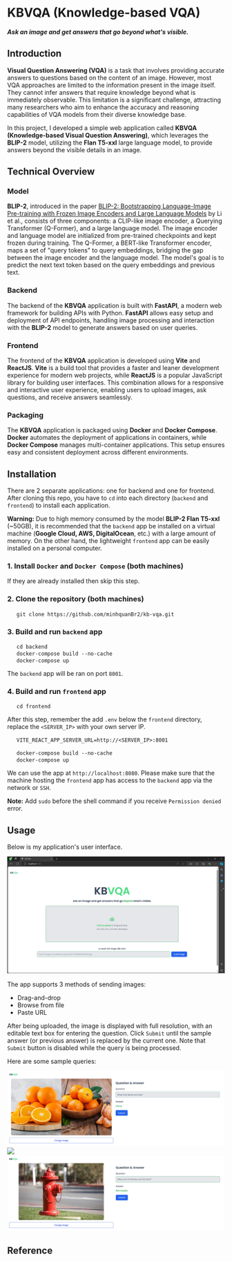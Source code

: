 # KBVQA (Knowledge-based VQA)

***Ask an image and get answers that go beyond what's visible.***

## Introduction

**Visual Question Answering (VQA)** is a task that involves providing accurate answers to questions based on the content of an image. However, most VQA approaches are limited to the information present in the image itself. They cannot infer answers that require knowledge beyond what is immediately observable. This limitation is a significant challenge, attracting many researchers who aim to enhance the accuracy and reasoning capabilities of VQA models from their diverse knowledge base.

In this project, I developed a simple web application called **KBVQA (Knowledge-based Visual Question Answering)**, which leverages the **BLIP-2** model, utilizing the **Flan T5-xxl** large language model, to provide answers beyond the visible details in an image.

## Technical Overview

### Model

**BLIP-2**, introduced in the paper [BLIP-2: Bootstrapping Language-Image Pre-training with Frozen Image Encoders and Large Language Models](https://arxiv.org/abs/2301.12597) by Li et al., consists of three components: a CLIP-like image encoder, a Querying Transformer (Q-Former), and a large language model. The image encoder and language model are initialized from pre-trained checkpoints and kept frozen during training. The Q-Former, a BERT-like Transformer encoder, maps a set of "query tokens" to query embeddings, bridging the gap between the image encoder and the language model. The model's goal is to predict the next text token based on the query embeddings and previous text.

### Backend

The backend of the **KBVQA** application is built with **FastAPI**, a modern web framework for building APIs with Python. **FastAPI** allows easy setup and deployment of API endpoints, handling image processing and interaction with the **BLIP-2** model to generate answers based on user queries.

### Frontend

The frontend of the **KBVQA** application is developed using **Vite** and **ReactJS**. **Vite** is a build tool that provides a faster and leaner development experience for modern web projects, while **ReactJS** is a popular JavaScript library for building user interfaces. This combination allows for a responsive and interactive user experience, enabling users to upload images, ask questions, and receive answers seamlessly.

### Packaging

The **KBVQA** application is packaged using **Docker** and **Docker Compose**. **Docker** automates the deployment of applications in containers, while **Docker Compose** manages multi-container applications. This setup ensures easy and consistent deployment across different environments.



## Installation

There are 2 separate applications: one for backend and one for frontend. After cloning this repo, you have to `cd` into each directory (`backend` and `frontend`) to install each application.

**Warning:** Due to high memory consumed by the model **BLIP-2 Flan T5-xxl** (~50GB), it is recommended that the `backend` app be installed on a virtual machine (**Google Cloud, AWS, DigitalOcean**, etc.) with a large amount of memory. On the other hand, the lightweight `frontend` app can be easily installed on a personal computer.

### **1. Install `Docker` and `Docker Compose` (both machines)**

If they are already installed then skip this step.

### **2. Clone the repository (both machines)**

```shell
   git clone https://github.com/minhquanBr2/kb-vqa.git
```

### **3. Build and run `backend` app**

```shell
   cd backend
   docker-compose build --no-cache
   docker-compose up
```
The `backend` app will be ran on port `8001`.


### **4. Build and run `frontend` app**

```shell
   cd frontend
```
After this step, remember the add `.env` below the `frontend` directory, replace the `<SERVER_IP>` with your own server IP.
```shell
   VITE_REACT_APP_SERVER_URL=http://<SERVER_IP>:8001
```
```shell
   docker-compose build --no-cache
   docker-compose up
```
We can use the app at `http://localhost:8080`. Please make sure that the machine hosting the `frontend` app has access to the `backend` app via the network or `SSH`.

**Note:** Add `sudo` before the shell command if you receive `Permission denied` error.

## Usage

Below is my application's user interface.

<img src="readme-images/ui-home.png">

The app supports 3 methods of sending images:
- Drag-and-drop
- Browse from file
- Paste URL

After being uploaded, the image is displayed with full resolution, with an editable text box for entering the question. Click `Submit` until the sample answer (or previous answer) is replaced by the current one. Note that `Submit` button is disabled while the query is being processed.

Here are some sample queries:

<img src="readme-images/query-citrus.png">
<img src="readme-images/query-chromosomes.png">
<img src="readme-images/query-firetrucks.png">



## Reference



